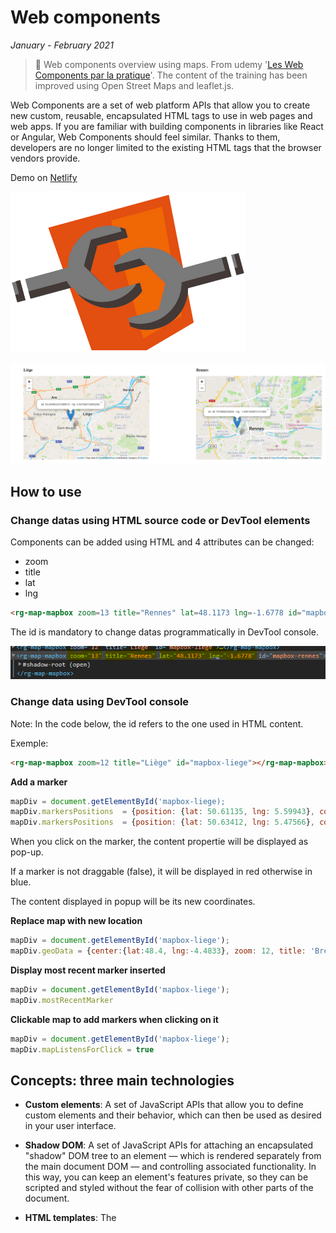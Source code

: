 # Web components

*January - February 2021*

> 🔨 Web components overview using maps. From udemy '[Les Web Components par la pratique](https://www.udemy.com/course/les-web-components-par-la-pratique/)'. The content of the training has been improved using Open Street Maps and leaflet.js.

Web Components are a set of web platform APIs that allow you to create new custom, reusable, encapsulated HTML tags to use in web pages and web apps. If you are familiar with building components in libraries like React or Angular, Web Components should feel similar. Thanks to them, developers are no longer limited to the existing HTML tags that the browser vendors provide.

Demo on [Netlify](https://adoring-hodgkin-826062.netlify.app/)

![web-components-logo](_readme-img/web-components-logo.png)

![capture.png](_readme-img/capture.png)


## How to use

### Change datas using HTML source code or DevTool elements

Components can be added using HTML and 4 attributes can be changed:

- zoom
- title
- lat
- lng

````html
<rg-map-mapbox zoom=13 title="Rennes" lat=48.1173 lng=-1.6778 id="mapbox-rennes"></rg-map-mapbox>
````

The id is mandatory to change datas programmatically in DevTool console.

![attribute-devtool](_readme-img/attribute-devtool.png)

### Change data using DevTool console

Note: In the code below, the id refers to the one used in HTML content.

Exemple:
````html
<rg-map-mapbox zoom=12 title="Liège" id="mapbox-liege"></rg-map-mapbox>
````

**Add a marker**

````js
mapDiv = document.getElementById('mapbox-liege);
mapDiv.markersPositions  = {position: {lat: 50.61135, lng: 5.59943}, content: "Angleur", draggable: false}
mapDiv.markersPositions  = {position: {lat: 50.63412, lng: 5.47566}, content: "Grâce-Hollogne", draggable: true}
````

When you click on the marker, the content propertie will be displayed as pop-up.

If a marker is not draggable (false), it will be displayed in red otherwise in blue.

The content displayed in popup will be its new coordinates.

**Replace map with new location**

````js
mapDiv = document.getElementById('mapbox-liege');
mapDiv.geoData = {center:{lat:48.4, lng:-4.4833}, zoom: 12, title: 'Brest'}
````

**Display most recent marker inserted**

````js
mapDiv = document.getElementById('mapbox-liege');
mapDiv.mostRecentMarker
````

**Clickable map to add markers when clicking on it**

````js
mapDiv = document.getElementById('mapbox-liege');
mapDiv.mapListensForClick = true
````

## Concepts: three main technologies

- **Custom elements**: A set of JavaScript APIs that allow you to define custom elements and their behavior, which can then be used as desired in your user interface.
- **Shadow DOM**: A set of JavaScript APIs for attaching an encapsulated "shadow" DOM tree to an element — which is rendered separately from the main document DOM — and controlling associated functionality. In this way, you can keep an element's features private, so they can be scripted and styled without the fear of collision with other parts of the document.
- **HTML templates**: The <template> and <slot> elements enable you to write markup templates that are not displayed in the rendered page. These can then be reused multiple times as the basis of a custom element's structure.

- **Deprecated - HTML Imports**: Was: `<link rel="import" href="myfile.html">`. This feature is **obsolete**. Although it may still work in some browsers, its use is discouraged since it could be removed at any time. Try to avoid using it.

## Callbacks

*connectedCallback*: Invoked each time the custom element is appended into a document-connected element. This will happen each time the node is moved, and may happen before the element's contents have been fully parsed.

*attributeChangedCallback*: Invoked each time one of the custom element's attributes is added, removed, or changed. Which attributes to notice change for is specified in a static get observedAttributes method

## Shadow DOM

The ShadowRoot interface of the Shadow DOM API is the root node of a DOM subtree that is rendered separately from a document's main DOM tree. With Shadow DOM, each component instance is encapsulated in its own DOM.

The Element.attachShadow() method attaches a shadow DOM tree to the specified element and returns a reference to its ShadowRoot.

![shadow-dom-console.png](_readme-img/shadow-dom-console.png)

## Properties vs Attributes

Properties are available on a DOM node when being manipulated by JavaScript.

````js
const myElem = document.querySelector('.my-elem');

myElem.className; // className is a property
````

And attributes are provided in the HTML itself. Here *alt*, *width* and *height* are all attributes.

````js
<img src="/path/to/img.svg" alt="My Image" width="150" height="250">
````

## Useful links
- [codeconcept/webcompomisc](https://github.com/codeconcept/webcompomisc)
- [codeconcept/webcompomap](https://github.com/codeconcept/webcompomap)
- [MDN: Web Components](https://developer.mozilla.org/en-US/docs/Web/Web_Components)
- [MDN: Using custom elements](https://developer.mozilla.org/en-US/docs/Web/Web_Components/Using_custom_elements)
- [Attributes and Properties in Custom Elements](https://alligator.io/web-components/attributes-properties/)
- [ApiNotActivatedMapError for simple html page using google-places-api](https://stackoverflow.com/questions/35700182/apinotactivatedmaperror-for-simple-html-page-using-google-places-api)
- [Leaflet Tutorials](https://leafletjs.com/examples.html)
- [Webcomponent with internal js and css doesn't show content](https://stackoverflow.com/questions/58272007/webcomponent-with-internal-js-and-css-doesnt-show-content)
- [MapBox](https://www.mapbox.com/)
- [OpenStreetMap Belgique](https://openstreetmap.be/fr/)
- [OpenStreetMap France](https://www.openstreetmap.fr/)
